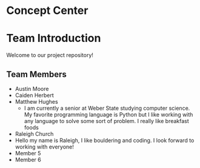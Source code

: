 # Concept Center


# Team Introduction

Welcome to our project repository!

## Team Members

- Austin Moore
- Caiden Herbert
- Matthew Hughes
  - I am currently a senior at Weber State studying computer science. My favorite programming language is Python but I like working with any language to solve some sort of problem. I really like breakfast foods
- Raleigh Church
- Hello my name is Raleigh, I like bouldering and coding. I look forward to working with everyone!
- Member 5
- Member 6
